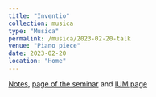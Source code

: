 ```yaml
---
title: "Inventio"
collection: musica
type: "Musica"
permalink: /musica/2023-02-20-talk
venue: "Piano piece"
date: 2023-02-20
location: "Home"
---
```


[Notes](https://magisterlud.github.io/files/Quasi%20Categories.pdf), [page of the seminar](https://sites.google.com/view/homotopy-basics-seminar) and [IUM page](https://ium.mccme.ru/s23/s23-kaledin.html)

